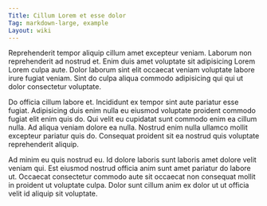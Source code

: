 ```yaml
---
Title: Cillum Lorem et esse dolor
Tag: markdown-large, example
Layout: wiki
---
```

Reprehenderit tempor aliquip cillum amet excepteur veniam. Laborum non reprehenderit ad nostrud et. Enim duis amet voluptate sit adipisicing Lorem Lorem culpa aute. Dolor laborum sint elit occaecat veniam voluptate labore irure fugiat veniam. Sint do culpa aliqua commodo adipisicing qui qui ut dolor consectetur voluptate.

Do officia cillum labore et. Incididunt ex tempor sint aute pariatur esse fugiat. Adipisicing duis enim nulla eu eiusmod voluptate proident commodo fugiat elit enim quis do. Qui velit eu cupidatat sunt commodo enim ea cillum nulla. Ad aliqua veniam dolore ea nulla. Nostrud enim nulla ullamco mollit excepteur pariatur quis do. Consequat proident sit ea nostrud quis voluptate reprehenderit aliquip.

Ad minim eu quis nostrud eu. Id dolore laboris sunt laboris amet dolore velit veniam qui. Est eiusmod nostrud officia anim sunt amet pariatur do labore ut. Occaecat consectetur commodo aute sit occaecat non consequat mollit in proident ut voluptate culpa. Dolor sunt cillum anim ex dolor ut ut officia velit id aliquip sit voluptate.